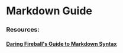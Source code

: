 Markdown Guide
==============

### Resources:
#### [Daring Fireball's Guide to Markdown Syntax](http://daringfireball.net/projects/markdown/syntax)
